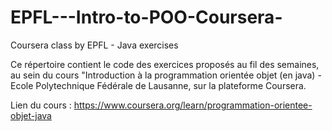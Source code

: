 # EPFL---Intro-to-POO-Coursera-
Coursera class by EPFL - Java exercises

Ce répertoire contient le code des exercices proposés au fil des semaines, au sein du cours "Introduction à la programmation orientée objet (en java) - Ecole Polytechnique Fédérale de Lausanne, sur la plateforme Coursera.

Lien du cours :
https://www.coursera.org/learn/programmation-orientee-objet-java

